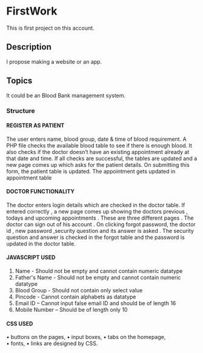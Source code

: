 # FirstWork
This is first project on this account.

## Description
I propose making a website or an app.

## Topics
It could be an Blood Bank management system.

### Structure

#### REGISTER AS PATIENT
The user enters name, blood group, date & time of blood requirement. A PHP file checks the available blood table to see if there is enough blood. It also checks if the doctor doesn’t have an existing appointment already at that date and time. If all checks are successful, the tables are updated and a new page comes up which asks for the patient details. On submitting this form, the patient table is updated. The appointment gets updated in appointment table

#### DOCTOR FUNCTIONALITY
The doctor enters login details which are checked in the doctor table. If entered correctly , a new page comes up showing the doctors previous , todays and upcoming appointments . These are three different pages . The doctor can sign out of his account . On clicking forgot password, the doctor id , new password ,security question and its answer is asked . The security question and answer is checked in the forgot table and the password is updated in the doctor table.

#### JAVASCRIPT USED
1)	Name - Should not be empty and cannot contain numeric datatype
2)	Father's Name - Should not be empty and cannot contain numeric datatype
3)	Blood Group - Should not contain only select value
4)	Pincode -  Cannot contain alphabets as datatype
5)	Email ID – Cannot input false email ID and should be of length 16
6)	Mobile Number – Should be of length only 10

#### CSS USED
•	buttons on the pages,
•	input boxes, 
•	tabs on the homepage,  
•	fonts,
•	links
are designed by CSS.
